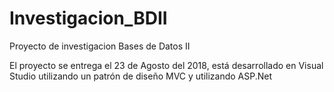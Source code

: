 # Investigacion_BDII
Proyecto de investigacion Bases de Datos II

El proyecto se entrega el 23 de Agosto del 2018, está desarrollado en Visual Studio utilizando un patrón de diseño MVC y
utilizando ASP.Net
